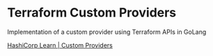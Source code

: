 # Terraform Custom Providers

Implementation of a custom provider using Terraform APIs in GoLang

[HashiCorp Learn | Custom Providers](https://learn.hashicorp.com/collections/terraform/providers)